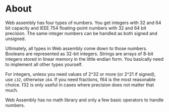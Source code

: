 # About

Web assembly has four types of numbers. You get integers with 32 and 64 bit capacity and IEEE 754 floating-point numbers with 32 and 64 bit precision. The same integer numbers can be handled as both signed and unsigned.

Ultimately, all types in Web assembly come down to those numbers. Booleans are represented as 32-bit integers. Strings are arrays of 8-bit integers stored in linear memory in the little endian form. You basically need to implement all other types yourself.

For integers, unless you need values of 2^32 or more (or 2^21 if signed), use `i32`, otherwise `i64`. If you need fractions, f64 is the most reasonable choice. f32 is only useful in cases where precision does not matter that much.

Web Assembly has no math library and only a few basic operators to handle numbers.


